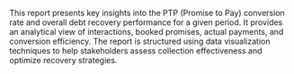 
This report presents key insights into the PTP (Promise to Pay) conversion rate and overall debt recovery performance for a given period. It provides an analytical view of interactions, booked promises, actual payments, and conversion efficiency. The report is structured using data visualization techniques to help stakeholders assess collection effectiveness and optimize recovery strategies.

